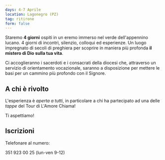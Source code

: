 ```yaml
---
days: 4-7 Aprile
location: Lagonegro (PZ)
tag: ritirone
form: false
---
```

Staremo **4 giorni** ospiti in un eremo immerso nel verde dell'appennino lucano. 4 giorni di incontri, silenzio, colloqui ed esperienze. Un luogo impregnato di secoli di preghiera per scoprire in maniera più profonda **il mistero di Dio sulla tua vita**. 

Ci accoglieranno i sacerdoti e i consacrati della diocesi che, attraverso un servizio di orientamento vocazionale, saranno a disposizione per mettere le basi per un cammino più profondo con il Signore.

## A chi è rivolto

L'esperienza è _aperta a tutti_, in particolare a chi ha partecipato ad una delle _tappe_ del Tour di L'Amore Chiama!

Ti aspettiamo!

## Iscrizioni

Telefonare al numero:

351 923 00 25 <span class="small-text">(lun-ven 9-12)</span>

